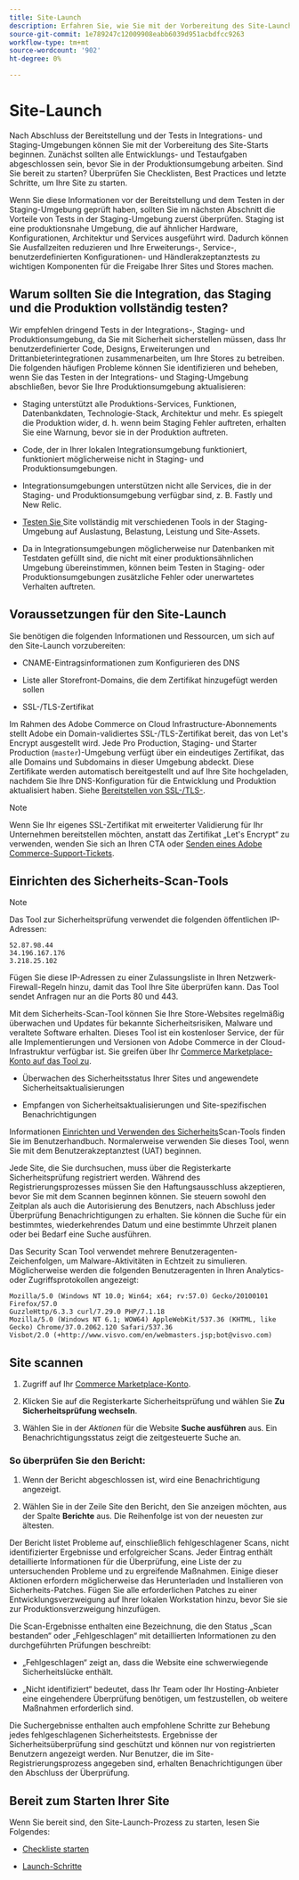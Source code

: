 ```yaml
---
title: Site-Launch
description: Erfahren Sie, wie Sie mit der Vorbereitung des Site-Launches beginnen.
source-git-commit: 1e789247c12009908eabb6039d951acbdfcc9263
workflow-type: tm+mt
source-wordcount: '902'
ht-degree: 0%

---
```


# Site-Launch

Nach Abschluss der Bereitstellung und der Tests in Integrations- und Staging-Umgebungen können Sie mit der Vorbereitung des Site-Starts beginnen. Zunächst sollten alle Entwicklungs- und Testaufgaben abgeschlossen sein, bevor Sie in der Produktionsumgebung arbeiten. Sind Sie bereit zu starten? Überprüfen Sie Checklisten, Best Practices und letzte Schritte, um Ihre Site zu starten.

Wenn Sie diese Informationen vor der Bereitstellung und dem Testen in der Staging-Umgebung geprüft haben, sollten Sie im nächsten Abschnitt die Vorteile von Tests in der Staging-Umgebung zuerst überprüfen. Staging ist eine produktionsnahe Umgebung, die auf ähnlicher Hardware, Konfigurationen, Architektur und Services ausgeführt wird. Dadurch können Sie Ausfallzeiten reduzieren und Ihre Erweiterungs-, Service-, benutzerdefinierten Konfigurationen- und Händlerakzeptanztests zu wichtigen Komponenten für die Freigabe Ihrer Sites und Stores machen.

## Warum sollten Sie die Integration, das Staging und die Produktion vollständig testen?

Wir empfehlen dringend Tests in der Integrations-, Staging- und Produktionsumgebung, da Sie mit Sicherheit sicherstellen müssen, dass Ihr benutzerdefinierter Code, Designs, Erweiterungen und Drittanbieterintegrationen zusammenarbeiten, um Ihre Stores zu betreiben. Die folgenden häufigen Probleme können Sie identifizieren und beheben, wenn Sie das Testen in der Integrations- und Staging-Umgebung abschließen, bevor Sie Ihre Produktionsumgebung aktualisieren:

- Staging unterstützt alle Produktions-Services, Funktionen, Datenbankdaten, Technologie-Stack, Architektur und mehr. Es spiegelt die Produktion wider, d. h. wenn beim Staging Fehler auftreten, erhalten Sie eine Warnung, bevor sie in der Produktion auftreten.

- Code, der in Ihrer lokalen Integrationsumgebung funktioniert, funktioniert möglicherweise nicht in Staging- und Produktionsumgebungen.

- Integrationsumgebungen unterstützen nicht alle Services, die in der Staging- und Produktionsumgebung verfügbar sind, z. B. Fastly und New Relic.

- [Testen Sie ](../test/guidance.md) Site vollständig mit verschiedenen Tools in der Staging-Umgebung auf Auslastung, Belastung, Leistung und Site-Assets.

- Da in Integrationsumgebungen möglicherweise nur Datenbanken mit Testdaten gefüllt sind, die nicht mit einer produktionsähnlichen Umgebung übereinstimmen, können beim Testen in Staging- oder Produktionsumgebungen zusätzliche Fehler oder unerwartetes Verhalten auftreten.

## Voraussetzungen für den Site-Launch

Sie benötigen die folgenden Informationen und Ressourcen, um sich auf den Site-Launch vorzubereiten:

- CNAME-Eintragsinformationen zum Konfigurieren des DNS

- Liste aller Storefront-Domains, die dem Zertifikat hinzugefügt werden sollen

- SSL-/TLS-Zertifikat

Im Rahmen des Adobe Commerce on Cloud Infrastructure-Abonnements stellt Adobe ein Domain-validiertes SSL-/TLS-Zertifikat bereit, das von Let&#39;s Encrypt ausgestellt wird. Jede Pro Production, Staging- und Starter Production (`master`)-Umgebung verfügt über ein eindeutiges Zertifikat, das alle Domains und Subdomains in dieser Umgebung abdeckt. Diese Zertifikate werden automatisch bereitgestellt und auf Ihre Site hochgeladen, nachdem Sie Ihre DNS-Konfiguration für die Entwicklung und Produktion aktualisiert haben. Siehe [Bereitstellen von SSL-/TLS-](../cdn/fastly-configuration.md#provision-ssltls-certificates).

>[!NOTE]
>
>Wenn Sie Ihr eigenes SSL-Zertifikat mit erweiterter Validierung für Ihr Unternehmen bereitstellen möchten, anstatt das Zertifikat „Let&#39;s Encrypt“ zu verwenden, wenden Sie sich an Ihren CTA oder [Senden eines Adobe Commerce-Support-Tickets](https://experienceleague.adobe.com/docs/commerce-knowledge-base/kb/help-center-guide/magento-help-center-user-guide.html#submit-ticket).

## Einrichten des Sicherheits-Scan-Tools

>[!NOTE]
>
>Das Tool zur Sicherheitsprüfung verwendet die folgenden öffentlichen IP-Adressen:
>
>```text
>52.87.98.44
>34.196.167.176
>3.218.25.102
>```
>
>Fügen Sie diese IP-Adressen zu einer Zulassungsliste in Ihren Netzwerk-Firewall-Regeln hinzu, damit das Tool Ihre Site überprüfen kann. Das Tool sendet Anfragen nur an die Ports 80 und 443.

Mit dem Sicherheits-Scan-Tool können Sie Ihre Store-Websites regelmäßig überwachen und Updates für bekannte Sicherheitsrisiken, Malware und veraltete Software erhalten. Dieses Tool ist ein kostenloser Service, der für alle Implementierungen und Versionen von Adobe Commerce in der Cloud-Infrastruktur verfügbar ist. Sie greifen über Ihr [Commerce Marketplace-Konto auf das Tool zu](https://account.magento.com/customer/account/login).

- Überwachen des Sicherheitsstatus Ihrer Sites und angewendete Sicherheitsaktualisierungen

- Empfangen von Sicherheitsaktualisierungen und Site-spezifischen Benachrichtigungen

Informationen [ Einrichten und Verwenden des Sicherheits](https://experienceleague.adobe.com/en/docs/commerce-admin/systems/security/security-scan)Scan-Tools finden Sie im Benutzerhandbuch. Normalerweise verwenden Sie dieses Tool, wenn Sie mit dem Benutzerakzeptanztest (UAT) beginnen.

Jede Site, die Sie durchsuchen, muss über die Registerkarte Sicherheitsprüfung registriert werden. Während des Registrierungsprozesses müssen Sie den Haftungsausschluss akzeptieren, bevor Sie mit dem Scannen beginnen können. Sie steuern sowohl den Zeitplan als auch die Autorisierung des Benutzers, nach Abschluss jeder Überprüfung Benachrichtigungen zu erhalten. Sie können die Suche für ein bestimmtes, wiederkehrendes Datum und eine bestimmte Uhrzeit planen oder bei Bedarf eine Suche ausführen.

Das Security Scan Tool verwendet mehrere Benutzeragenten-Zeichenfolgen, um Malware-Aktivitäten in Echtzeit zu simulieren. Möglicherweise werden die folgenden Benutzeragenten in Ihren Analytics- oder Zugriffsprotokollen angezeigt:

```text
Mozilla/5.0 (Windows NT 10.0; Win64; x64; rv:57.0) Gecko/20100101 Firefox/57.0
GuzzleHttp/6.3.3 curl/7.29.0 PHP/7.1.18
Mozilla/5.0 (Windows NT 6.1; WOW64) AppleWebKit/537.36 (KHTML, like Gecko) Chrome/37.0.2062.120 Safari/537.36
Visbot/2.0 (+http://www.visvo.com/en/webmasters.jsp;bot@visvo.com)
```

## Site scannen

1. Zugriff auf Ihr [Commerce Marketplace-Konto](https://account.magento.com/customer/account/login).

1. Klicken Sie auf die Registerkarte Sicherheitsprüfung und wählen Sie **Zu Sicherheitsprüfung wechseln**.

1. Wählen Sie in der _Aktionen_ für die Website **Suche ausführen** aus. Ein Benachrichtigungsstatus zeigt die zeitgesteuerte Suche an.

### So überprüfen Sie den Bericht:

1. Wenn der Bericht abgeschlossen ist, wird eine Benachrichtigung angezeigt.

1. Wählen Sie in der Zeile Site den Bericht, den Sie anzeigen möchten, aus der Spalte **Berichte** aus. Die Reihenfolge ist von der neuesten zur ältesten.

Der Bericht listet Probleme auf, einschließlich fehlgeschlagener Scans, nicht identifizierter Ergebnisse und erfolgreicher Scans. Jeder Eintrag enthält detaillierte Informationen für die Überprüfung, eine Liste der zu untersuchenden Probleme und zu ergreifende Maßnahmen. Einige dieser Aktionen erfordern möglicherweise das Herunterladen und Installieren von Sicherheits-Patches. Fügen Sie alle erforderlichen Patches zu einer Entwicklungsverzweigung auf Ihrer lokalen Workstation hinzu, bevor Sie sie zur Produktionsverzweigung hinzufügen.

Die Scan-Ergebnisse enthalten eine Bezeichnung, die den Status „Scan bestanden“ oder „Fehlgeschlagen“ mit detaillierten Informationen zu den durchgeführten Prüfungen beschreibt:

- „Fehlgeschlagen“ zeigt an, dass die Website eine schwerwiegende Sicherheitslücke enthält.

- „Nicht identifiziert“ bedeutet, dass Ihr Team oder Ihr Hosting-Anbieter eine eingehendere Überprüfung benötigen, um festzustellen, ob weitere Maßnahmen erforderlich sind.

Die Suchergebnisse enthalten auch empfohlene Schritte zur Behebung jedes fehlgeschlagenen Sicherheitstests. Ergebnisse der Sicherheitsüberprüfung sind geschützt und können nur von registrierten Benutzern angezeigt werden. Nur Benutzer, die im Site-Registrierungsprozess angegeben sind, erhalten Benachrichtigungen über den Abschluss der Überprüfung.

## Bereit zum Starten Ihrer Site

Wenn Sie bereit sind, den Site-Launch-Prozess zu starten, lesen Sie Folgendes:

- [Checkliste starten](checklist.md)

- [Launch-Schritte](steps.md)
